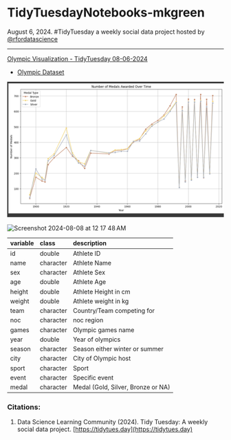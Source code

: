 # TidyTuesdayNotebooks-mkgreen

August 6, 2024. #TidyTuesday a weekly social data project hosted by [@rfordatascience](https://github.com/rfordatascience/tidytuesday)

---
[Olympic Visualization - TidyTuesday 08-06-2024](https://github.com/mkgreen/TidyTuesdayNotebooks-mkgreen/blob/main/TidyTuesOlympicData_8_6_2024.ipynb)
- [Olympic Dataset](https://www.kaggle.com/datasets/heesoo37/120-years-of-olympic-history-athletes-and-results/)

![Number of Medals over Time line graph, showing gold, silver, and bronze results](https://github.com/mkgreen/TidyTuesdayNotebooks-mkgreen/blob/main/noMedalsoverTime.png?raw=true)

<img width="1375" alt="Screenshot 2024-08-08 at 12 17 48 AM" src="https://github.com/user-attachments/assets/c8851a1f-0e21-4019-be2b-f1e46ee14855">

|variable |class     |description |
|:--------|:---------|:-----------|
|id       |double    | Athlete ID |
|name     |character | Athlete Name |
|sex      |character | Athlete Sex |
|age      |double    | Athlete Age |
|height   |double    | Athlete Height in cm|
|weight   |double    | Athlete weight in kg |
|team     |character | Country/Team competing for|
|noc      |character | noc region |
|games    |character | Olympic games name |
|year     |double    | Year of olympics |
|season   |character | Season either winter or summer |
|city     |character | City of Olympic host |
|sport    |character | Sport |
|event    |character | Specific event |
|medal    |character | Medal (Gold, Silver, Bronze or NA) |


### Citations:
1. Data Science Learning Community (2024). Tidy Tuesday: A weekly social data project. [https://tidytues.day](https://tidytues.day)
